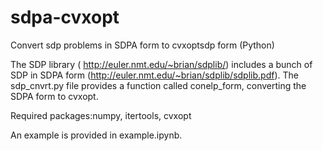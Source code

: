 # sdpa-cvxopt
Convert sdp problems in SDPA form to cvxoptsdp form (Python)


The SDP library ( http://euler.nmt.edu/~brian/sdplib/) includes a bunch of SDP in  SDPA form (http://euler.nmt.edu/~brian/sdplib/sdplib.pdf). The sdp_cnvrt.py file provides a function called conelp_form, converting the SDPA form to cvxopt.

Required packages:numpy, itertools, cvxopt

An example is provided in example.ipynb.
